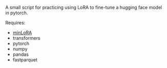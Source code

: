 A small script for practicing using LoRA to fine-tune a hugging face model in pytorch.

Requires:
- [minLoRA](https://github.com/cccntu/minLoRA.git)
- transformers
- pytorch
- numpy
- pandas
- fastparquet
